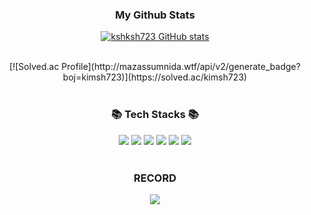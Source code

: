 
<h3 align="center"> My Github Stats </h3>
<div align="center">

[![kshksh723 GitHub stats](https://github-readme-stats.vercel.app/api?username=kshksh723&hide_title=true&show_icons=true&include_all_commits=true&disable_animations=true&theme=vue)](https://github.com/kshksh723/github-readme-stats)

</br>
[![Solved.ac
Profile](http://mazassumnida.wtf/api/v2/generate_badge?boj=kimsh723)](https://solved.ac/kimsh723)
</div>

</br>
<div align="center"><h3>📚 Tech Stacks 📚 </h3> 
<img src="https://img.shields.io/badge/html5-E34F26?style=flat-square&logo=html5&logoColor=white"> 

<img src="https://img.shields.io/badge/css-1572B6?style=flat-square&logo=css3&logoColor=white">

<img src="https://img.shields.io/badge/javascript-F7DF1E?style=flat-square&logo=javascript&logoColor=black"> 

<img src="https://img.shields.io/badge/React-61DAFB?style=flat-square&logo=React&logoColor=white">

<img src="https://img.shields.io/badge/Java-007396?style=flat&logo=OpenJDK&logoColor=white"/>
<img src="https://img.shields.io/badge/Python-3766AB?style=flat-square&logo=Python&logoColor=white"/></a> </div>
</br>
<h3 align="center"> RECORD </h3>
<div align="center">
<a href="https://velog.io/@lily_99"><img src="https://img.shields.io/badge/Velog-11B48A?style=flat-square&logo=Vimeo&logoColor=white&link=https://velog.io/@lily_99"/></a>
</div>



